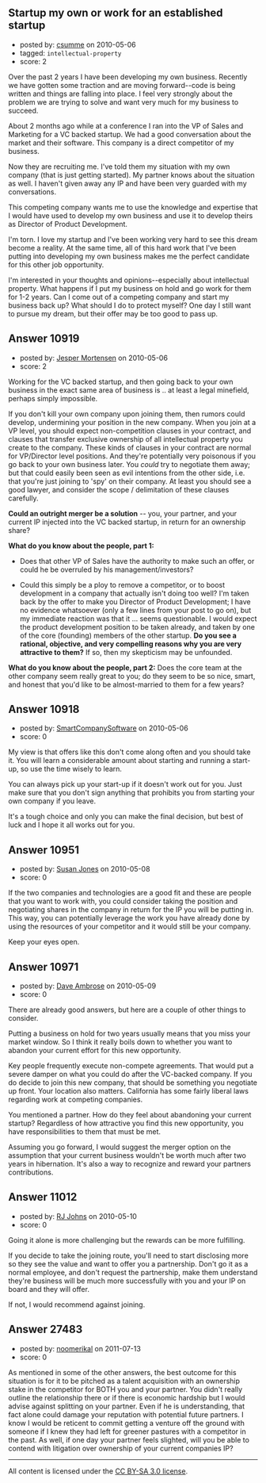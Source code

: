 ## Startup my own or work for an established startup

- posted by: [csumme](https://stackexchange.com/users/-1/3360-csumme) on 2010-05-06
- tagged: `intellectual-property`
- score: 2

Over the past 2 years I have been developing my own business.  Recently we have gotten some traction and are moving forward--code is being written and things are falling into place.  I feel very strongly about the problem we are trying to solve and want very much for my business to succeed.

About 2 months ago while at a conference I ran into the VP of Sales and Marketing for a VC backed startup.  We had a good conversation about the market and their software.  This company is a direct competitor of my business.

Now they are recruiting me.  I've told them my situation with my own company (that is just getting started).  My partner knows about the situation as well.  I haven't given away any IP and have been very guarded with my conversations.

This competing company wants me to use the knowledge and expertise that I would have used to develop my own business and use it to develop theirs as Director of Product Development.

I'm torn.  I love my startup and I've been working very hard to see this dream become a reality.  At the same time, all of this hard work that I've been putting into developing my own business makes me the perfect candidate for this other job opportunity.

I'm interested in your thoughts and opinions--especially about intellectual property.  What happens if I put my business on hold and go work for them for 1-2 years.  Can I come out of a competing company and start my business back up?  What should I do to protect myself?  One day I still want to pursue my dream, but their offer may be too good to pass up.


## Answer 10919

- posted by: [Jesper Mortensen](https://stackexchange.com/users/-1/1261-jesper-mortensen) on 2010-05-06
- score: 2

Working for the VC backed startup, and then going back to your own business in the exact same area of business is .. at least a legal minefield, perhaps simply impossible.

If you don't kill your own company upon joining them, then rumors could develop, undermining your position in the new company. When you join at a VP level, you should expect non-competition clauses in your contract, and clauses that transfer exclusive ownership of all intellectual property you create to the company. These kinds of clauses in your contract are normal for VP/Director level positions. And they're potentially very poisonous if you go back to your own business later. You *could* try to negotiate them away; but that could easily been seen as evil intentions from the other side, i.e. that you're just joining to 'spy' on their company. At least you should see a good lawyer, and consider the scope / delimitation of these clauses carefully.

**Could an outright merger be a solution** -- you, your partner, and your current IP injected into the VC backed startup, in return for an ownership share?

**What do you know about the people, part 1:**

 - Does that other VP of Sales have the authority to make such an offer, or could he be overruled by his management/investors?

 - Could this simply be a ploy to remove a competitor, or to boost development in a company that actually isn't doing too well? I'm taken back by the offer to make you Director of Product Development; I have no evidence whatsoever (only a few lines from your post to go on), but my immediate reaction was that it ... seems questionable. I would expect the product development position to be taken already, and taken by one of the core (founding) members of the other startup. **Do you see a rational, objective, and very compelling reasons why you are very attractive to them?** If so, then my skepticism may be unfounded.

**What do you know about the people, part 2:** Does the core team at the other company seem really great to you; do they seem to be so nice, smart, and honest that you'd like to be almost-married to them for a few years?




## Answer 10918

- posted by: [SmartCompanySoftware](https://stackexchange.com/users/-1/1629-smartcompanysoftware) on 2010-05-06
- score: 0

My view is that offers like this don't come along often and you should take it. You will learn a considerable amount about starting and running a start-up, so use the time wisely to learn.

You can always pick up your start-up if it doesn't work out for you. Just make sure that you don't sign anything that prohibits you from starting your own company if you leave.

It's a tough choice and only you can make the final decision, but best of luck and I hope it all works out for you.


## Answer 10951

- posted by: [Susan Jones](https://stackexchange.com/users/-1/2737-susan-jones) on 2010-05-08
- score: 0

If the two companies and technologies are a good fit and these are people that you want to work with, you could consider taking the position and negotiating shares in the company in return for the IP you will be putting in. This way, you can potentially leverage the work you have already done by using the resources of your competitor and it would still be your company.

Keep your eyes open.


## Answer 10971

- posted by: [Dave Ambrose](https://stackexchange.com/users/-1/1394-dave-ambrose) on 2010-05-09
- score: 0

There are already good answers, but here are a couple of other things to consider.

Putting a business on hold for two years usually means that you miss your market window. So I think it really boils down to whether you want to abandon your current effort for this new opportunity. 

Key people frequently execute non-compete agreements. That would put a severe damper on what you could do after the VC-backed company. If you do decide to join this new company, that should be something you negotiate up front. Your location also matters. California has some fairly liberal laws regarding work at competing companies. 

You mentioned a partner. How do they feel about abandoning your current startup? Regardless of how attractive you find this new opportunity, you have responsibilities to them that must be met.

Assuming you go forward, I would suggest the merger option on the assumption that your current business wouldn't be worth much after two years in hibernation. It's also a way to recognize and reward your partners contributions.


## Answer 11012

- posted by: [RJ Johns](https://stackexchange.com/users/-1/3394-rj-johns) on 2010-05-10
- score: 0

Going it alone is more challenging but the rewards can be more fulfilling.

If you decide to take the joining route, you'll need to start disclosing more so they see the value and want to offer you a partnership.  Don't go it as a normal employee, and don't request the partnership, make them understand they're business will be much more successfully with you and your IP on board and they will offer.

If not, I would recommend against joining.




## Answer 27483

- posted by: [noomerikal](https://stackexchange.com/users/-1/11689-noomerikal) on 2011-07-13
- score: 0

As mentioned in some of the other answers, the best outcome for this situation is for it to be pitched as a talent acquisition with an ownership stake in the competitor for BOTH you and your partner.  You didn't really outline the relationship there or if there is economic hardship but I would advise against splitting on your partner.  Even if he is understanding, that fact alone could damage your reputation with potential future partners.  I know I would be reticent to commit getting a venture off the ground with someone if I knew they had left for greener pastures with a competitor in the past.  As well, if one day your partner feels slighted, will you be able to contend with litigation over ownership of your current companies IP?



---

All content is licensed under the [CC BY-SA 3.0 license](https://creativecommons.org/licenses/by-sa/3.0/).
